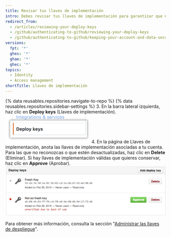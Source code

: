 ```yaml
---
title: Revisar tus llaves de implementación
intro: Debes revisar tus llaves de implementación para garantizar que no haya ninguna llave sin autorización (o posiblemente comprometida). También puedes aprobar llaves de implementación existentes que sean válidas.
redirect_from:
  - /articles/reviewing-your-deploy-keys
  - /github/authenticating-to-github/reviewing-your-deploy-keys
  - /github/authenticating-to-github/keeping-your-account-and-data-secure/reviewing-your-deploy-keys
versions:
  fpt: '*'
  ghes: '*'
  ghae: '*'
  ghec: '*'
topics:
  - Identity
  - Access management
shortTitle: Llaves de implementación
---
```


{% data reusables.repositories.navigate-to-repo %}
{% data reusables.repositories.sidebar-settings %}
3. En la barra lateral izquierda, haz clic en **Deploy keys** (Llaves de implementación). ![Parámetro de llaves de implementación](/assets/images/help/settings/settings-sidebar-deploy-keys.png)
4. En la página de Llaves de implementación, anota las llaves de implementación asociadas a tu cuenta. Para las que no reconozcas o que estén desactualizadas, haz clic en **Delete** (Eliminar). Si hay llaves de implementación válidas que quieres conservar, haz clic en **Approve** (Aprobar). ![Lista de llaves de implementación](/assets/images/help/settings/settings-deploy-key-review.png)

Para obtener más información, consulta la sección "[Administrar las llaves de despliegue](/guides/managing-deploy-keys)".
